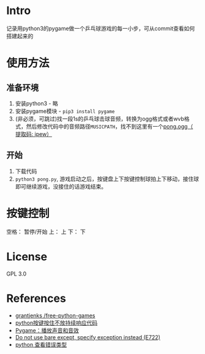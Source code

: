# Intro
记录用python3的pygame做一个乒乓球游戏的每一小步，可从commit查看如何搭建起来的
# 使用方法
## 准备环境
1. 安装python3 - 略
2. 安装pygame模块 - `pip3 install pygame`
3. (非必须，可跳过)找一段1s的乒乓球击球音频，转换为ogg格式或者wvb格式，然后修改代码中的音频路径`MUSICPATH`，找不到这里有一个[pong.ogg（ 提取码: ipew）](https://pan.baidu.com/s/1xugjDaw7tcCEM5SnfRYdDA )
## 开始
1. 下载代码
2. `python3 pong.py`, 游戏启动之后，按键盘上下按键控制球拍上下移动，接住球即可继续游戏，没接住的话游戏结束。
# 按键控制
空格： 暂停/开始
上： 上
下： 下
# License
GPL 3.0
# References
- [ grantjenks /free-python-games ](https://github.com/grantjenks/free-python-games)
- [python按键按住不放持续响应代码](https://blog.csdn.net/baidu_39560388/article/details/84612605)
- [Pygame：播放声音和音效](https://blog.csdn.net/w15977858408/article/details/104283348)
- [Do not use bare except, specify exception instead (E722)](https://www.flake8rules.com/rules/E722.html)
- [python 查看错误类型](https://blog.csdn.net/weixin_44737399/article/details/89092300)